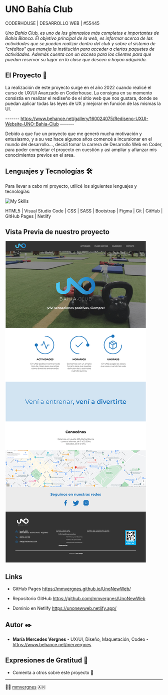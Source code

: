 # UNO Bahía Club
CODERHOUSE | DESARROLLO WEB | #55445

_Uno Bahía Club, es uno de los gimnasios más completos e importantes de Bahía Blanca. El objetivo principal de la web, es informar acerca de las actividades que se pueden realizar dentro del club y sobre el sistema de "créditos" que maneja la institución para acceder a ciertos paquetes de actividades. Además cuenta con un acceso para los clientes para que puedan reservar su lugar en la clase que deseen o hayan adquirido._


## El Proyecto 🚀

La realización de este proyecto surge en el año 2022 cuando realicé el curso de UX/UI Avanzado en Coderhouse.
La consigna en su momento consistia en realizar el rediseño de el sitio web que nos gustara, donde se puedan aplicar todas las leyes de UX y mejorar en función de las mismas la UI.

------- https://www.behance.net/gallery/160024075/Rediseno-UXUI-Website-UNO-Bahia-Club -------

Debido a que fue un proyecto que me generó mucha motivación y entusiasmo, y a su vez hace algunos años comencé a incursionar en el mundo del desarrollo..., decidí tomar la carrera de Desarrollo Web en Coder, para poder completar el proyecto en cuestión y asi ampliar y afianzar mis conocimientos previos en el area. 


## Lenguajes y Tecnologías 🛠️

Para llevar a cabo mi proyecto, utilicé los siguientes lenguajes y tecnologías:

![My Skills](https://skillicons.dev/icons?i=html,vscode,css,sass,bootstrap,figma,git,github&perline=10) 

HTML5
| Visual Studio Code
| CSS
| SASS
| Bootstrap
| Figma
| Git
| GitHub
| GitHub Pages
| Netlify


## Vista Previa de nuestro proyecto

![](./wireframes/desktop/alta/Home-alta.jpg)


## Links

* GitHub Pages 
https://mmvergnes.github.io/UnoNewWeb/

* Repositorio GitHub
https://github.com/mmvergnes/UnoNewWeb

* Dominio en Netlify
https://unonewweb.netlify.app/


## Autor ✒️

* **María Mercedes Vergnes** - UX/UI, Diseño, Maquetación, Codeo - https://www.behance.net/mervergnes


## Expresiones de Gratitud 🎁

* Comenta a otros sobre este proyecto 📢


---
👩‍💻 [mmvergnes](https://github.com/mmvergnes) 🇦🇷
